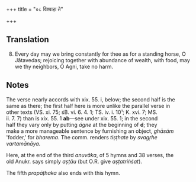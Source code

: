 +++
title = "०८ विश्वाहा ते"

+++
## Translation
8. Every day may we bring constantly for thee as for a standing horse, O  
Jātavedas; rejoicing together with abundance of wealth, with food, may  
we thy neighbors, O Agni, take no harm.

## Notes
The verse nearly accords with xix. 55. i, below; the second half is the  
same as there; the first half here is more unlike the parallel verse in  
other texts (VS. xi. 75; śB. vi. 6. 4. 1; TS. iv. i. 10¹; K. xvi. 7; MS.  
ii. 7. 7) than is xix. 55. 1 **ab**—see under xix. 55. 1; in the second  
half they vary only by putting *ágne* at the beginning of **d**; they  
make a more manageable sentence by furnishing an object, *ghāsám*  
'fodder,' for *bharema*. The comm. renders *tiṣṭhate* by *svagṛhe  
vartamānāya.*  
  
Here, at the end of the third *anuvāka*, of 5 hymns and 38 verses, the  
old Anukr. says simply *aṣṭāu* (but O.R. give *aṣṭatriṅśat*).  
  
The fifth *prapāṭhaka* also ends with this hymn.
